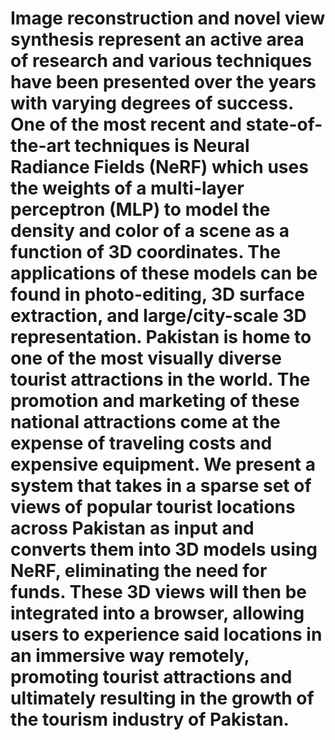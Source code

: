 # Image reconstruction and novel view synthesis represent an active area of research and various techniques have been presented over the years with varying degrees of success. One of the most recent and state-of-the-art techniques is Neural Radiance Fields (NeRF) which uses the weights of a multi-layer perceptron (MLP) to model the density and color of a scene as a function of 3D coordinates. The applications of these models can be found in photo-editing, 3D surface extraction, and large/city-scale 3D representation. Pakistan is home to one of the most visually diverse tourist attractions in the world. The promotion and marketing of these national attractions come at the expense of traveling costs and expensive equipment. We present a system that takes in a sparse set of views of popular tourist locations across Pakistan as input and converts them into 3D models using NeRF, eliminating the need for funds. These 3D views will then be integrated into a browser, allowing users to experience said locations in an immersive way remotely, promoting tourist attractions and ultimately resulting in the growth of the tourism industry of Pakistan.
